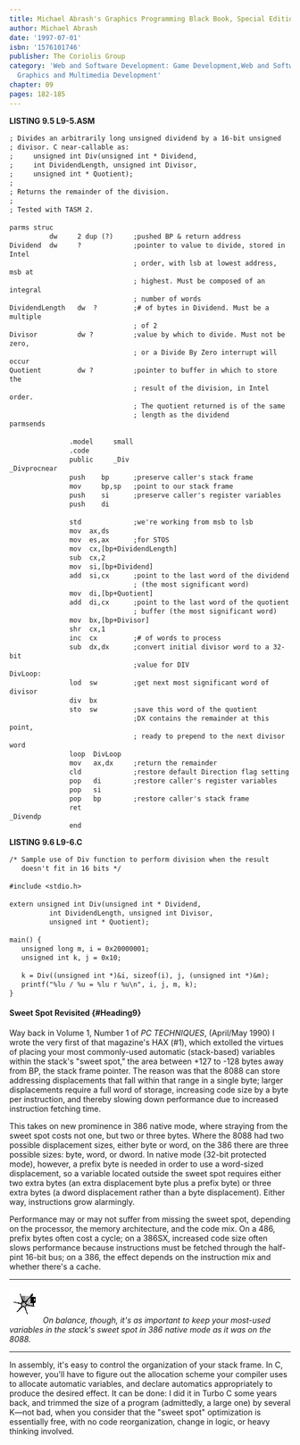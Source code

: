 ```yaml
---
title: Michael Abrash's Graphics Programming Black Book, Special Edition
author: Michael Abrash
date: '1997-07-01'
isbn: '1576101746'
publisher: The Coriolis Group
category: 'Web and Software Development: Game Development,Web and Software Development:
  Graphics and Multimedia Development'
chapter: 09
pages: 182-185
---
```


**LISTING 9.5 L9-5.ASM**

    ; Divides an arbitrarily long unsigned dividend by a 16-bit unsigned
    ; divisor. C near-callable as:
    ;     unsigned int Div(unsigned int * Dividend,
    ;     int DividendLength, unsigned int Divisor,
    ;     unsigned int * Quotient);
    ;
    ; Returns the remainder of the division.
    ;
    ; Tested with TASM 2.

    parms struc
              dw     2 dup (?)     ;pushed BP & return address
    Dividend  dw     ?             ;pointer to value to divide, stored in Intel
                                   ; order, with lsb at lowest address, msb at
                                   ; highest. Must be composed of an integral
                                   ; number of words
    DividendLength   dw  ?         ;# of bytes in Dividend. Must be a multiple
                                   ; of 2
    Divisor          dw ?          ;value by which to divide. Must not be zero,
                                   ; or a Divide By Zero interrupt will occur
    Quotient         dw ?          ;pointer to buffer in which to store the
                                   ; result of the division, in Intel order.
                                   ; The quotient returned is of the same
                                   ; length as the dividend
    parmsends

                   .model     small
                   .code
                   public     _Div
    _Divprocnear
                   push    bp      ;preserve caller's stack frame
                   mov     bp,sp   ;point to our stack frame
                   push    si      ;preserve caller's register variables
                   push    di

                   std             ;we're working from msb to lsb
                   mov  ax,ds
                   mov  es,ax      ;for STOS
                   mov  cx,[bp+DividendLength]
                   sub  cx,2
                   mov  si,[bp+Dividend]
                   add  si,cx      ;point to the last word of the dividend
                                   ; (the most significant word)
                   mov  di,[bp+Quotient]
                   add  di,cx      ;point to the last word of the quotient
                                   ; buffer (the most significant word)
                   mov  bx,[bp+Divisor]
                   shr  cx,1
                   inc  cx         ;# of words to process
                   sub  dx,dx      ;convert initial divisor word to a 32-bit
                                   ;value for DIV
    DivLoop:
                   lod  sw         ;get next most significant word of divisor
                   div  bx
                   sto  sw         ;save this word of the quotient
                                   ;DX contains the remainder at this point,
                                   ; ready to prepend to the next divisor word
                   loop  DivLoop
                   mov   ax,dx     ;return the remainder
                   cld             ;restore default Direction flag setting
                   pop   di        ;restore caller's register variables
                   pop   si
                   pop   bp        ;restore caller's stack frame
                   ret
    _Divendp
                   end

**LISTING 9.6 L9-6.C**

    /* Sample use of Div function to perform division when the result
       doesn't fit in 16 bits */

    #include <stdio.h>

    extern unsigned int Div(unsigned int * Dividend,
              int DividendLength, unsigned int Divisor,
              unsigned int * Quotient);

    main() {
       unsigned long m, i = 0x20000001;
       unsigned int k, j = 0x10;

       k = Div((unsigned int *)&i, sizeof(i), j, (unsigned int *)&m);
       printf("%lu / %u = %lu r %u\n", i, j, m, k);
    }

#### Sweet Spot Revisited {#Heading9}

Way back in Volume 1, Number 1 of *PC TECHNIQUES*, (April/May 1990) I
wrote the very first of that magazine's HAX (\#1), which extolled the
virtues of placing your most commonly-used automatic (stack-based)
variables within the stack's "sweet spot," the area between +127 to -128
bytes away from BP, the stack frame pointer. The reason was that the
8088 can store addressing displacements that fall within that range in a
single byte; larger displacements require a full word of storage,
increasing code size by a byte per instruction, and thereby slowing down
performance due to increased instruction fetching time.

This takes on new prominence in 386 native mode, where straying from the
sweet spot costs not one, but two or three bytes. Where the 8088 had two
possible displacement sizes, either byte or word, on the 386 there are
three possible sizes: byte, word, or dword. In native mode (32-bit
protected mode), however, a prefix byte is needed in order to use a
word-sized displacement, so a variable located outside the sweet spot
requires either two extra bytes (an extra displacement byte plus a
prefix byte) or three extra bytes (a dword displacement rather than a
byte displacement). Either way, instructions grow alarmingly.

Performance may or may not suffer from missing the sweet spot, depending
on the processor, the memory architecture, and the code mix. On a 486,
prefix bytes often cost a cycle; on a 386SX, increased code size often
slows performance because instructions must be fetched through the
half-pint 16-bit bus; on a 386, the effect depends on the instruction
mix and whether there's a cache.

  ------------------- ----------------------------------------------------------------------------------------------------------------------------------------------
  ![](images/i.jpg)   *On balance, though, it's as important to keep your most-used variables in the stack's sweet spot in 386 native mode as it was on the 8088.*
  ------------------- ----------------------------------------------------------------------------------------------------------------------------------------------

In assembly, it's easy to control the organization of your stack frame.
In C, however, you'll have to figure out the allocation scheme your
compiler uses to allocate automatic variables, and declare automatics
appropriately to produce the desired effect. It can be done: I did it in
Turbo C some years back, and trimmed the size of a program (admittedly,
a large one) by several K—not bad, when you consider that the "sweet
spot" optimization is essentially free, with no code reorganization,
change in logic, or heavy thinking involved.